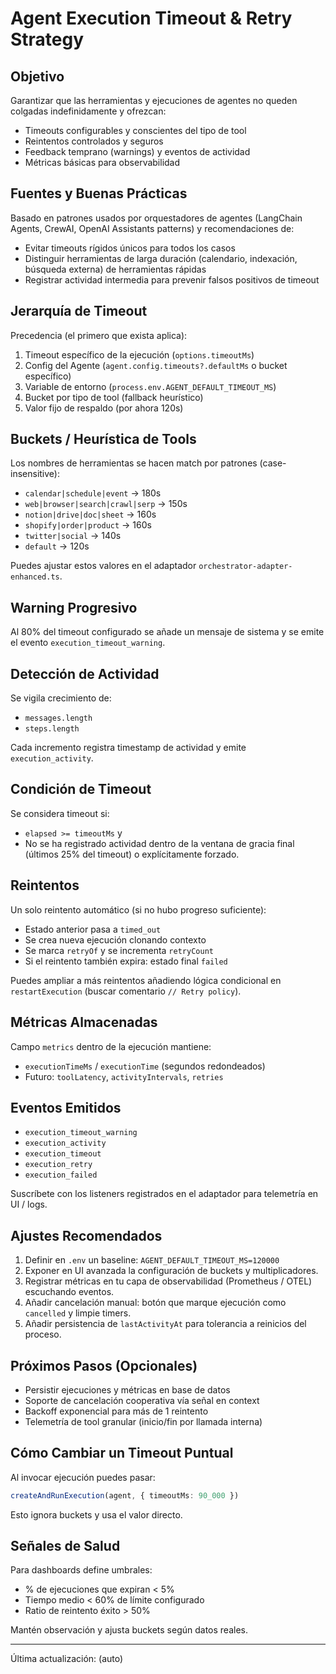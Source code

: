 # Agent Execution Timeout & Retry Strategy

## Objetivo
Garantizar que las herramientas y ejecuciones de agentes no queden colgadas indefinidamente y ofrezcan:
- Timeouts configurables y conscientes del tipo de tool
- Reintentos controlados y seguros
- Feedback temprano (warnings) y eventos de actividad
- Métricas básicas para observabilidad

## Fuentes y Buenas Prácticas
Basado en patrones usados por orquestadores de agentes (LangChain Agents, CrewAI, OpenAI Assistants patterns) y recomendaciones de:
- Evitar timeouts rígidos únicos para todos los casos
- Distinguir herramientas de larga duración (calendario, indexación, búsqueda externa) de herramientas rápidas
- Registrar actividad intermedia para prevenir falsos positivos de timeout

## Jerarquía de Timeout
Precedencia (el primero que exista aplica):
1. Timeout específico de la ejecución (`options.timeoutMs`)
2. Config del Agente (`agent.config.timeouts?.defaultMs` o bucket específico)
3. Variable de entorno (`process.env.AGENT_DEFAULT_TIMEOUT_MS`)
4. Bucket por tipo de tool (fallback heurístico)
5. Valor fijo de respaldo (por ahora 120s)

## Buckets / Heurística de Tools
Los nombres de herramientas se hacen match por patrones (case-insensitive):
- `calendar|schedule|event` → 180s
- `web|browser|search|crawl|serp` → 150s
- `notion|drive|doc|sheet` → 160s
- `shopify|order|product` → 160s
- `twitter|social` → 140s
- `default` → 120s

Puedes ajustar estos valores en el adaptador `orchestrator-adapter-enhanced.ts`.

## Warning Progresivo
Al 80% del timeout configurado se añade un mensaje de sistema y se emite el evento `execution_timeout_warning`.

## Detección de Actividad
Se vigila crecimiento de:
- `messages.length`
- `steps.length`

Cada incremento registra timestamp de actividad y emite `execution_activity`.

## Condición de Timeout
Se considera timeout si:
- `elapsed >= timeoutMs` y
- No se ha registrado actividad dentro de la ventana de gracia final (últimos 25% del timeout) o explícitamente forzado.

## Reintentos
Un solo reintento automático (si no hubo progreso suficiente):
- Estado anterior pasa a `timed_out`
- Se crea nueva ejecución clonando contexto
- Se marca `retryOf` y se incrementa `retryCount`
- Si el reintento también expira: estado final `failed`

Puedes ampliar a más reintentos añadiendo lógica condicional en `restartExecution` (buscar comentario `// Retry policy`).

## Métricas Almacenadas
Campo `metrics` dentro de la ejecución mantiene:
- `executionTimeMs` / `executionTime` (segundos redondeados)
- Futuro: `toolLatency`, `activityIntervals`, `retries`

## Eventos Emitidos
- `execution_timeout_warning`
- `execution_activity`
- `execution_timeout`
- `execution_retry`
- `execution_failed`

Suscríbete con los listeners registrados en el adaptador para telemetría en UI / logs.

## Ajustes Recomendados
1. Definir en `.env` un baseline: `AGENT_DEFAULT_TIMEOUT_MS=120000`
2. Exponer en UI avanzada la configuración de buckets y multiplicadores.
3. Registrar métricas en tu capa de observabilidad (Prometheus / OTEL) escuchando eventos.
4. Añadir cancelación manual: botón que marque ejecución como `cancelled` y limpie timers.
5. Añadir persistencia de `lastActivityAt` para tolerancia a reinicios del proceso.

## Próximos Pasos (Opcionales)
- Persistir ejecuciones y métricas en base de datos
- Soporte de cancelación cooperativa vía señal en context
- Backoff exponencial para más de 1 reintento
- Telemetría de tool granular (inicio/fin por llamada interna)

## Cómo Cambiar un Timeout Puntual
Al invocar ejecución puedes pasar:
```ts
createAndRunExecution(agent, { timeoutMs: 90_000 })
```
Esto ignora buckets y usa el valor directo.

## Señales de Salud
Para dashboards define umbrales:
- % de ejecuciones que expiran < 5%
- Tiempo medio < 60% de límite configurado
- Ratio de reintento éxito > 50%

Mantén observación y ajusta buckets según datos reales.

---
Última actualización: (auto)